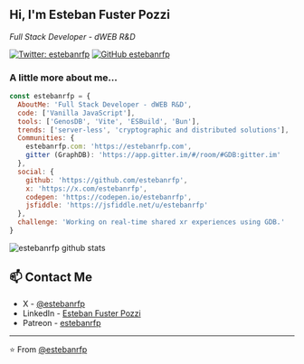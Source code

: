<h2> Hi, I'm Esteban Fuster Pozzi </h2>


<p><em>Full Stack Developer - dWEB R&D</em></p>

[![Twitter: estebanrfp](https://img.shields.io/twitter/follow/estebanrfp?style=social)](https://twitter.com/estebanrfp)
[![GitHub estebanrfp](https://img.shields.io/github/followers/estebanrfp?label=follow&style=social)](https://github.com/estebanrfp)


### A little more about me...  

```javascript
const estebanrfp = {
  AboutMe: 'Full Stack Developer - dWEB R&D',
  code: ['Vanilla JavaScript'],
  tools: ['GenosDB', 'Vite', 'ESBuild', 'Bun'],
  trends: ['server-less', 'cryptographic and distributed solutions'],
  Communities: {
    estebanrfp.com: 'https://estebanrfp.com',
    gitter (GraphDB): 'https://app.gitter.im/#/room/#GDB:gitter.im'
  },
  social: {
    github: 'https://github.com/estebanrfp',
    x: 'https://x.com/estebanrfp',
    codepen: 'https://codepen.io/estebanrfp',
    jsfiddle: 'https://jsfiddle.net/u/estebanrfp'
  },
  challenge: 'Working on real-time shared xr experiences using GDB.'
}
```

![estebanrfp github stats](https://github-readme-stats.vercel.app/api?username=estebanrfp&hide=contribs,prs)

## 📫 Contact Me
- X - [@estebanrfp](https://x.com/estebanrfp)
- LinkedIn - [Esteban Fuster Pozzi](https://www.linkedin.com/in/estebanrfp/)
- Patreon - [estebanrfp](https://www.patreon.com/estebanrfp)

---

⭐️ From [@estebanrfp](https://github.com/estebanrfp)

